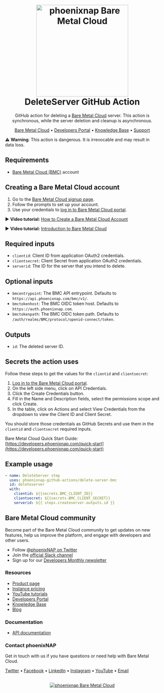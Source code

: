 <h1 align="center">
  <br>
  <a href="https://phoenixnap.com/bare-metal-cloud"><img src="https://user-images.githubusercontent.com/78744488/109779287-16da8600-7c06-11eb-81a1-97bf44983d33.png" alt="phoenixnap Bare Metal Cloud" width="300"></a>
  <br>
  DeleteServer GitHub Action
  <br>
</h1>

<p align="center">
GitHub action for deleting a <a href="https://phoenixnap.com/bare-metal-cloud">Bare Metal Cloud</a> server. This action is synchronous, while the server deletion and cleanup is asynchronous. 
</p>

<p align="center">
  <a href="https://phoenixnap.com/bare-metal-cloud">Bare Metal Cloud</a> •
  <a href="https://developers.phoenixnap.com/">Developers Portal</a> •
  <a href="http://phoenixnap.com/kb">Knowledge Base</a> •
  <a href="https://developers.phoenixnap.com/support">Support</a>
</p>


:warning: **Warning**: This action is dangerous. It is irrevocable and may result in data loss.

## Requirements

- [Bare Metal Cloud (BMC)](https://bmc.phoenixnap.com) account

## Creating a Bare Metal Cloud account

1. Go to the [Bare Metal Cloud signup page](https://support.phoenixnap.com/wap-jpost3/bmcSignup).
2. Follow the prompts to set up your account.
3. Use your credentials to [log in to Bare Metal Cloud portal](https://bmc.phoenixnap.com).

:arrow_forward: **Video tutorial:** [How to Create a Bare Metal Cloud Account](https://www.youtube.com/watch?v=RLRQOisEB-k)
<br>

:arrow_forward: **Video tutorial:** [Introduction to Bare Metal Cloud](https://www.youtube.com/watch?v=8TLsqgLDMN4)

## Required inputs

- `clientid`: Client ID from application OAuth2 credentials.
- `clientsecret`: Client Secret from application OAuth2 credentials.
- `serverid`: The ID for the server that you intend to delete.

## Optional inputs

- `bmcentrypoint`: The BMC API entrypoint. Defaults to `https://api.phoenixnap.com/bmc/v1/`.
- `bmctokenhost`: The BMC OIDC token host. Defaults to `https://auth.phoenixnap.com`.
- `bmctokenpath`: The BMC OIDC token path. Defaults to `/auth/realms/BMC/protocol/openid-connect/token`.

## Outputs

- `id`: The deleted server ID.

## Secrets the action uses

Follow these steps to get the values for the `clientid` and `clientsecret`:

1. [Log in to the Bare Metal Cloud portal](https://bmc.phoenixnap.com).
2. On the left side menu, click on API Credentials.
3. Click the Create Credentials button.
4. Fill in the Name and Description fields, select the permissions scope and click Create.
5. In the table, click on Actions and select View Credentials from the dropdown to view the Client ID and Client Secret.

You should store those credentials as GitHub Secrets and use them in the `clientid` and `clientsecret` required inputs.

Bare Metal Cloud Quick Start Guide: [https://developers.phoenixnap.com/quick-start](https://developers.phoenixnap.com/quick-start)

## Example usage

```yaml
- name: DeleteServer step
  uses: phoenixnap-github-actions/delete-server-bmc 
  id: deleteserver
  with:
    clientid: ${{secrets.BMC_CLIENT_ID}}
    clientsecret: ${{secrets.BMC_CLIENT_SECRET}}
    serverid: ${{ steps.createserver.outputs.id }}
```
## Bare Metal Cloud community

Become part of the Bare Metal Cloud community to get updates on new features, help us improve the platform, and engage with developers and other users.

- Follow [@phoenixNAP on Twitter](https://twitter.com/phoenixnap)
- Join the [official Slack channel](https://phoenixnap.slack.com)
- Sign up for our [Developers Monthly newsletter](https://phoenixnap.com/developers-monthly-newsletter)

### Resources

- [Product page](https://phoenixnap.com/bare-metal-cloud)
- [Instance pricing](https://phoenixnap.com/bare-metal-cloud/instances)
- [YouTube tutorials](https://www.youtube.com/watch?v=8TLsqgLDMN4&list=PLWcrQnFWd54WwkHM0oPpR1BrAhxlsy1Rc&ab_channel=PhoenixNAPGlobalITServices)
- [Developers Portal](https://developers.phoenixnap.com)
- [Knowledge Base](https://phoenixnap.com/kb)
- [Blog](https:/phoenixnap.com/blog)

### Documentation

- [API documentation](https://developers.phoenixnap.com/docs/bmc/1/overview)

### Contact phoenixNAP

Get in touch with us if you have questions or need help with Bare Metal Cloud.

<p align="left">
  <a href="https://twitter.com/phoenixNAP">Twitter</a> •
  <a href="https://www.facebook.com/phoenixnap">Facebook</a> •
  <a href="https://www.linkedin.com/company/phoenix-nap">LinkedIn</a> •
  <a href="https://www.instagram.com/phoenixnap">Instagram</a> •
  <a href="https://www.youtube.com/user/PhoenixNAPdatacenter">YouTube</a> •
  <a href="https://developers.phoenixnap.com/support">Email</a> 
</p>

<p align="center">
  <br>
  <a href="https://phoenixnap.com/bare-metal-cloud"><img src="https://user-images.githubusercontent.com/78744488/109779474-47222480-7c06-11eb-8ed6-91e28af3a79c.jpg" alt="phoenixnap Bare Metal Cloud"></a>
</p>
